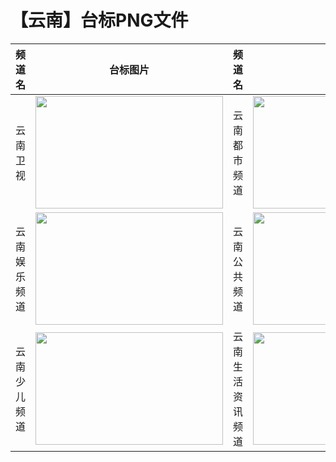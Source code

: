 # 【云南】台标PNG文件
|频道名|台标图片|频道名|台标图片|
|:---|:---:|:---|:---:|
|云南卫视|<img src="https://raw.githubusercontent.com/wanglindl/TVLogo/main/img/Yunnan.png" width="300" height="180">|云南都市频道|<img src="https://raw.githubusercontent.com/wanglindl/TVLogo/main/img/Yunnan1.png" width="300" height="180">|
|云南娱乐频道|<img src="https://raw.githubusercontent.com/wanglindl/TVLogo/main/img/Yunnan2.png" width="300" height="180">|云南公共频道|<img src="https://raw.githubusercontent.com/wanglindl/TVLogo/main/img/Yunnan3.png" width="300" height="180">|
|云南少儿频道|<img src="https://raw.githubusercontent.com/wanglindl/TVLogo/main/img/Yunnan4.png" width="300" height="180">|云南生活资讯频道|<img src="https://raw.githubusercontent.com/wanglindl/TVLogo/main/img/Yunnan5.png" width="300" height="180">|
